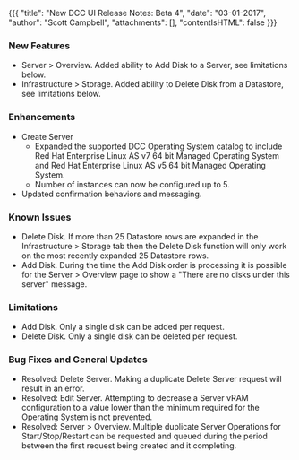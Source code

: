 {{{
"title": "New DCC UI Release Notes: Beta 4",
"date": "03-01-2017",
"author": "Scott Campbell",
"attachments": [],
"contentIsHTML": false
}}}

### New Features

* Server > Overview. Added ability to Add Disk to a Server, see limitations below.
* Infrastructure > Storage. Added ability to Delete Disk from a Datastore, see limitations below.

### Enhancements

* Create Server
    * Expanded the supported DCC Operating System catalog to include Red Hat Enterprise Linux AS v7 64 bit Managed Operating System and Red Hat Enterprise Linux AS v5 64 bit Managed Operating System.
    * Number of instances can now be configured up to 5.
* Updated confirmation behaviors and messaging.

### Known Issues

* Delete Disk. If more than 25 Datastore rows are expanded in the Infrastructure > Storage tab then the Delete Disk function will only work on the most recently expanded 25 Datastore rows.
* Add Disk. During the time the Add Disk order is processing it is possible for the Server > Overview page to show a "There are no disks under this server" message.

### Limitations

* Add Disk. Only a single disk can be added per request.
* Delete Disk. Only a single disk can be deleted per request.

### Bug Fixes and General Updates

* Resolved: Delete Server. Making a duplicate Delete Server request will result in an error.
* Resolved: Edit Server. Attempting to decrease a Server vRAM configuration to a value lower than the minimum required for the Operating System is not prevented.
* Resolved: Server > Overview. Multiple duplicate Server Operations for Start/Stop/Restart can be requested and queued during the period between the first request being created and it completing.
